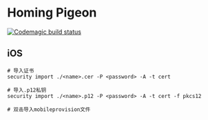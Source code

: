 # Homing Pigeon

[![Codemagic build status](https://api.codemagic.io/apps/655631d92ac9fd34cfac931c/655631d92ac9fd34cfac931b/status_badge.svg)](https://codemagic.io/apps/655631d92ac9fd34cfac931c/655631d92ac9fd34cfac931b/latest_build)

## iOS

```shell
# 导入证书
security import ./<name>.cer -P <password> -A -t cert

# 导入.p12私钥
security import ./<name>.p12 -P <password> -A -t cert -f pkcs12

# 双击导入mobileprovision文件
```
